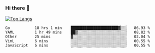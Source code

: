 ### Hi there 👋

<!--
**3Xpl0it3r/3Xpl0it3r** is a ✨ _special_ ✨ repository because its `README.md` (this file) appears on your GitHub profile.

Here are some ideas to get you started:

- 🔭 I’m currently working on ...
- 🌱 I’m currently learning ...
- 👯 I’m looking to collaborate on ...
- 🤔 I’m looking for help with ...
- 💬 Ask me about ...
- 📫 How to reach me: ...
- 😄 Pronouns: ...
- ⚡ Fun fact: ...
-->


[![Top Langs](https://github-readme-stats.vercel.app/api/top-langs/?username=3Xpl0it3r&layout=compact)](https://github.com/3Xpl0it3r/3Xpl0it3r)

<!--START_SECTION:waka-->
```text
Go           18 hrs 1 min    █████████████████████▓░░░   86.93 % 
YAML         1 hr 49 mins    ██▒░░░░░░░░░░░░░░░░░░░░░░   08.82 % 
Other        25 mins         ▓░░░░░░░░░░░░░░░░░░░░░░░░   02.04 % 
VimL         6 mins          ░░░░░░░░░░░░░░░░░░░░░░░░░   00.55 % 
JavaScript   6 mins          ░░░░░░░░░░░░░░░░░░░░░░░░░   00.55 % 
```
<!--END_SECTION:waka-->
